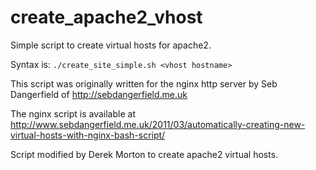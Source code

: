 create_apache2_vhost
====================

Simple script to create virtual hosts for apache2.

Syntax is:
```./create_site_simple.sh <vhost hostname>```

This script was originally written for the nginx http server by Seb Dangerfield of http://sebdangerfield.me.uk

The nginx script is available at http://www.sebdangerfield.me.uk/2011/03/automatically-creating-new-virtual-hosts-with-nginx-bash-script/

Script modified by Derek Morton to create apache2 virtual hosts.